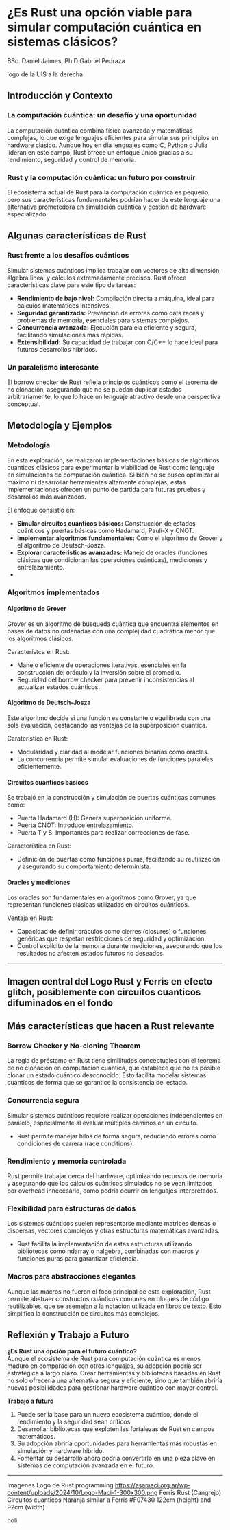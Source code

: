 
# ¿Es Rust una opción viable para simular computación cuántica en sistemas clásicos?
BSc. Daniel Jaimes, Ph.D Gabriel Pedraza

logo de la UIS a la derecha

## Introducción y Contexto

### La computación cuántica: un desafío y una oportunidad
La computación cuántica combina física avanzada y matemáticas complejas, lo que exige lenguajes eficientes para simular sus principios en hardware clásico.
Aunque hoy en día lenguajes como C, Python o Julia lideran en este campo, Rust ofrece un enfoque único gracias a su rendimiento, seguridad y control de memoria.

### Rust y la computación cuántica: un futuro por construir
El ecosistema actual de Rust para la computación cuántica es pequeño, pero sus características fundamentales podrían hacer de este lenguaje una alternativa prometedora en simulación cuántica y gestión de hardware especializado.


## Algunas características de Rust

### Rust frente a los desafíos cuánticos
Simular sistemas cuánticos implica trabajar con vectores de alta dimensión, álgebra lineal y cálculos extremadamente precisos. Rust ofrece características clave para este tipo de tareas:

- **Rendimiento de bajo nivel:** Compilación directa a máquina, ideal para cálculos matemáticos intensivos.
- **Seguridad garantizada:** Prevención de errores como data races y problemas de memoria, esenciales para sistemas complejos.
- **Concurrencia avanzada:** Ejecución paralela eficiente y segura, facilitando simulaciones más rápidas.
- **Extensibilidad:** Su capacidad de trabajar con C/C++ lo hace ideal para futuros desarrollos híbridos.

### Un paralelismo interesante
El borrow checker de Rust refleja principios cuánticos como el teorema de no clonación, asegurando que no se puedan duplicar estados arbitrariamente, lo que lo hace un lenguaje atractivo desde una perspectiva conceptual.

## Metodología y Ejemplos
### Metodología
En esta exploración, se realizaron implementaciones básicas de algoritmos cuánticos clásicos para experimentar la viabilidad de Rust como lenguaje en simulaciones de computación cuántica. Si bien no se buscó optimizar al máximo ni desarrollar herramientas altamente complejas, estas implementaciones ofrecen un punto de partida para futuras pruebas y desarrollos más avanzados.

El enfoque consistió en:

- **Simular circuitos cuánticos básicos:** Construcción de estados cuánticos y puertas básicas como Hadamard, Pauli-X y CNOT.
- **Implementar algoritmos fundamentales:** Como el algoritmo de Grover y el algoritmo de Deutsch-Josza.
- **Explorar características avanzadas:** Manejo de oracles (funciones clásicas que condicionan las operaciones cuánticas), mediciones y entrelazamiento.
- 
### Algoritmos implementados

#### Algoritmo de Grover
Grover es un algoritmo de búsqueda cuántica que encuentra elementos en bases de datos no ordenadas con una complejidad cuadrática menor que los algoritmos clásicos.

Característca en Rust:
- Manejo eficiente de operaciones iterativas, esenciales en la construcción del oráculo y la inversión sobre el promedio.
- Seguridad del borrow checker para prevenir inconsistencias al actualizar estados cuánticos.

#### Algoritmo de Deutsch-Josza
Este algoritmo decide si una función es constante o equilibrada con una sola evaluación, destacando las ventajas de la superposición cuántica.

Caraterística en Rust:
- Modularidad y claridad al modelar funciones binarias como oracles.
- La concurrencia permite simular evaluaciones de funciones paralelas eficientemente.

#### Circuitos cuánticos básicos
Se trabajó en la construcción y simulación de puertas cuánticas comunes como:
- Puerta Hadamard (H): Genera superposición uniforme.
- Puerta CNOT: Introduce entrelazamiento.
- Puerta T y S: Importantes para realizar correcciones de fase.

Característica en Rust:
- Definición de puertas como funciones puras, facilitando su reutilización y asegurando su comportamiento determinista.

#### Oracles y mediciones
Los oracles son fundamentales en algoritmos como Grover, ya que representan funciones clásicas utilizadas en circuitos cuánticos.

Ventaja en Rust:
- Capacidad de definir oráculos como cierres (closures) o funciones genéricas que respetan restricciones de seguridad y optimización.
- Control explícito de la memoria durante mediciones, asegurando que los resultados no afecten estados futuros no deseados.

---
Imagen central del Logo Rust y Ferris en efecto glitch, posiblemente con circuitos cuanticos difuminados en el fondo
---

## Más características que hacen a Rust relevante

### Borrow Checker y No-cloning Theorem
La regla de préstamo en Rust tiene similitudes conceptuales con el teorema de no clonación en computación cuántica, que establece que no es posible clonar un estado cuántico desconocido. Esto facilita modelar sistemas cuánticos de forma que se garantice la consistencia del estado.

### Concurrencia segura
Simular sistemas cuánticos requiere realizar operaciones independientes en paralelo, especialmente al evaluar múltiples caminos en un circuito.
- Rust permite manejar hilos de forma segura, reduciendo errores como condiciones de carrera (race conditions).

### Rendimiento y memoria controlada
Rust permite trabajar cerca del hardware, optimizando recursos de memoria y asegurando que los cálculos cuánticos simulados no se vean limitados por overhead innecesario, como podría ocurrir en lenguajes interpretados.

### Flexibilidad para estructuras de datos
Los sistemas cuánticos suelen representarse mediante matrices densas o dispersas, vectores complejos y otras estructuras matemáticas avanzadas.
- Rust facilita la implementación de estas estructuras utilizando bibliotecas como ndarray o nalgebra, combinadas con macros y funciones puras para garantizar eficiencia.

### Macros para abstracciones elegantes
Aunque las macros no fueron el foco principal de esta exploración, Rust permite abstraer constructos cuánticos comunes en bloques de código reutilizables, que se asemejan a la notación utilizada en libros de texto. Esto simplifica la construcción de circuitos más complejos.

## Reflexión y Trabajo a Futuro

**¿Es Rust una opción para el futuro cuántico?**  
Aunque el ecosistema de Rust para computación cuántica es menos maduro en comparación con otros lenguajes, su adopción podría ser estratégica a largo plazo. Crear herramientas y bibliotecas basadas en Rust no solo ofrecería una alternativa segura y eficiente, sino que también abriría nuevas posibilidades para gestionar hardware cuántico con mayor control.

**Trabajo a futuro**

1.  Puede ser la base para un nuevo ecosistema cuántico, donde el rendimiento y la seguridad sean críticos.
2.  Desarrollar bibliotecas que exploten las fortalezas de Rust en campos matemáticos.
5.  Su adopción abriría oportunidades para herramientas más robustas en simulación y hardware híbrido.
6.  Fomentar su desarrollo ahora podría convertirlo en una pieza clave en sistemas de computación avanzada en el futuro.


---
Imagenes
Logo de Rust programming
https://asamaci.org.ar/wp-content/uploads/2024/10/Logo-Maci-1-300x300.png
Ferris Rust (Cangrejo)
Circuitos cuanticos
Naranja similar a Ferris #F07430
122cm (height) and 92cm (width)

holi
